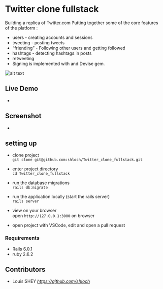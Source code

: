 # Twitter clone fullstack

Building a replica of Twitter.com
Putting together some of the core features of the platform :

- users - creating accounts and sessions
- tweeting - posting tweets
- “friending” - Following other users and getting followed
- hashtags - detecting hashtags in posts
- retweeting
- Signing is implemented with and Devise gem.

![alt text](https://github.com/shloch/Twitter_clone_fullstack/blob/dev/ERD_TWITTER%20CLONE.jpeg)

## Live Demo

- 

## Screenshot

-

## setting up

- clone project <br/>
`git clone git@github.com:shloch/Twitter_clone_fullstack.git`

- enter project directory <br/>
`cd Twitter_clone_fullstack`

- run the database migrations <br/>
`rails db:migrate`

- run the application locally (start the rails server) <br/>
`rails server`

- view on your browser <br/>
open `http://127.0.0.1:3000` on browser

- open project with VSCode, edit and open a pull request

### Requirements

- Rails 6.0.1
- ruby 2.6.2 


## Contributors

- Louis SHEY _https://github.com/shloch_
